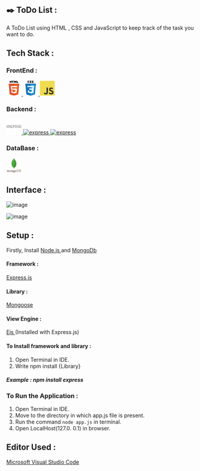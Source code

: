 ## :black_nib: ToDo List : 

A ToDo List using HTML , CSS and JavaScript to keep track of the task you want to do.

## Tech Stack :

### FrontEnd :
<p align="left">  
<a href="https://www.w3schools.com/html/" target="_blank" rel="noreferrer">
<img src="https://raw.githubusercontent.com/devicons/devicon/master/icons/html5/html5-original-wordmark.svg" alt="html5" width="40" height="40"/> </a> 
<a href="https://www.w3schools.com/css/" target="_blank" rel="noreferrer"> 
<img src="https://raw.githubusercontent.com/devicons/devicon/master/icons/css3/css3-original-wordmark.svg" alt="css3" width="40" height="40"/> </a>  
<a href="https://www.w3schools.com/js/" target="_blank" rel="noreferrer">
<img src="https://raw.githubusercontent.com/devicons/devicon/master/icons/javascript/javascript-original.svg" alt="javascript" width="40" height="40"/> </a>
</p>

### Backend :
<a href="https://expressjs.com" target="_blank" rel="noreferrer"> 
<img src="https://raw.githubusercontent.com/devicons/devicon/master/icons/express/express-original-wordmark.svg" alt="express" width="40" height="40"/> </a>
<a href="https://www.npmjs.com/package/ejs" target="_blank" rel="noreferrer"> 
<img src="https://ejspr.com/app/uploads/2021/03/EJS-Monogram_Grass-Green_High-Res.png" alt="express" width="40" height="40"/> </a>
<a href="https://mongoosejs.com/docs/" target="_blank" rel="noreferrer"> 
<img src="https://miro.medium.com/max/1050/1*acfAKaDI7uv5GyFnJmiPhA.png" alt="express" width="40" height="40"/> </a>

### DataBase :
<a href="https://www.mongodb.com/" target="_blank" rel="noreferrer"> 
<img src="https://raw.githubusercontent.com/devicons/devicon/master/icons/mongodb/mongodb-original-wordmark.svg" alt="mongodb" width="40" height="40"/> </a>

## Interface : 
![image](https://user-images.githubusercontent.com/86190033/172572858-ec9320f7-e101-4dc1-9b5c-bd09895c61fa.png)

![image](https://user-images.githubusercontent.com/86190033/172573109-c5ada5b4-a475-4fa5-9ab8-f02a3ede89c7.png)

## Setup : 

Firstly, Install <a href="https://www.w3schools.com/nodejs/default.aspp" target="_blank" rel="noreferrer"> Node.js </a> and <a href="https://www.mongodb.com/docs/manual/installation/" target="_blank" rel="noreferrer"> MongoDb </a>

#### Framework :

<a href="https://expressjs.com" target="_blank" rel="noreferrer"> Express.js </a>

#### Library :

<a href="https://mongoosejs.com/docs/" target="_blank" rel="noreferrer"> Mongoose </a>

#### View Engine :

<a href="https://www.npmjs.com/package/ejs" target="_blank" rel="noreferrer"> Ejs </a>
(Installed with Express.js)

#### To Install framework and library :

1. Open Terminal in IDE.
2. Write npm install {Library}

##### Example : npm install express

### To Run the Application :

1. Open Terminal in IDE.
2. Move to the directory in which app.js file is present.
3. Run the command `node app.js` in terminal.
4. Open LocalHost(127.0. 0.1) in browser.


## Editor Used : 

<a href="https://visualstudio.microsoft.com/" target="_blank" rel="noreferrer"> Microsoft Visual Studio Code </a> 
